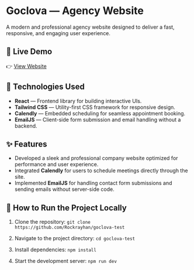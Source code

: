 # Goclova — Agency Website

A modern and professional agency website designed to deliver a fast, responsive, and engaging user experience.

## 📌 Live Demo

👉 [View Website](http://goclova.netlify.app/)

## 🚀 Technologies Used

- **React** — Frontend library for building interactive UIs.
- **Tailwind CSS** — Utility-first CSS framework for responsive design.
- **Calendly** — Embedded scheduling for seamless appointment booking.
- **EmailJS** — Client-side form submission and email handling without a backend.

## ✨ Features

- Developed a sleek and professional company website optimized for performance and user experience.
- Integrated **Calendly** for users to schedule meetings directly through the site.
- Implemented **EmailJS** for handling contact form submissions and sending emails without server-side code.

## 📖 How to Run the Project Locally

1. Clone the repository:
   `git clone https://github.com/Rockrayhan/goclova-test`

2. Navigate to the project directory:
   `cd goclova-test`

3. Install dependencies:
   `npm install`

4. Start the development server:
    `npm run dev`
